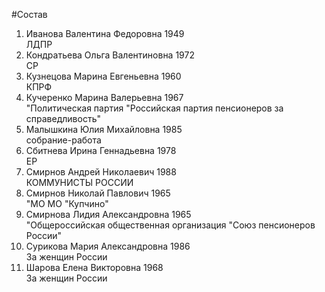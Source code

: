 #Состав
1. Иванова Валентина Федоровна 1949   
    ЛДПР
2. Кондратьева Ольга Валентиновна 1972   
    СР
3. Кузнецова Марина Евгеньевна 1960   
    КПРФ
4. Кучеренко Марина Валерьевна 1967   
    "Политическая партия "Российская партия пенсионеров за справедливость"
5. Малышкина Юлия Михайловна 1985   
    собрание-работа
6. Сбитнева Ирина Геннадьевна 1978   
    ЕР
7. Смирнов Андрей Николаевич 1988   
    КОММУНИСТЫ РОССИИ
8. Смирнов Николай Павлович 1965   
    "МО МО "Купчино"
9. Смирнова Лидия Александровна 1965   
    "Общероссийская общественная организация "Союз пенсионеров России"
10. Сурикова Мария Александровна 1986   
    За женщин России
11. Шарова Елена Викторовна 1968   
    За женщин России
